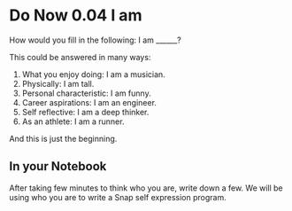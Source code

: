 # Do Now 0.04 I am

How would you fill in the following: I am ______?

This could be answered in many ways:

1. What you enjoy doing: I am a musician.
2. Physically: I am tall.
3. Personal characteristic: I am funny.
4. Career aspirations: I am an engineer.
5. Self reflective: I am a deep thinker.
6. As an athlete: I am a runner.

And this is just the beginning.  

## In your Notebook

After taking few minutes to think who you are, write down a few.  We will be using who you are to write a Snap self expression program.
